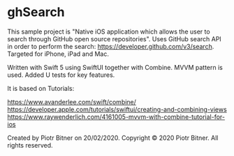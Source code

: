 # ghSearch

This sample project is "Native iOS application which allows the user to search through GitHub open source repositories".
Uses GitHub search API in order to perform the search: https://developer.github.com/v3/search.
Targeted for iPhone, iPad and Mac.

Written with Swift 5 using  SwiftUI together with Combine.
MVVM pattern is used.
Added U tests for key features.


It is based on Tutorials:

https://www.avanderlee.com/swift/combine/
https://developer.apple.com/tutorials/swiftui/creating-and-combining-views
https://www.raywenderlich.com/4161005-mvvm-with-combine-tutorial-for-ios

Created by Piotr Bitner on 20/02/2020.
Copyright © 2020 Piotr Bitner. All rights reserved.
